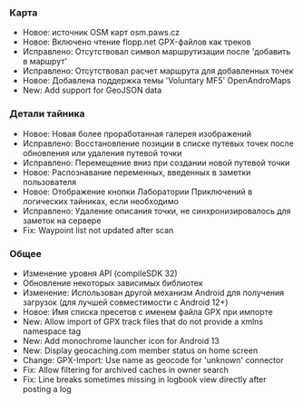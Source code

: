 ### Карта
- Новое: источник OSM карт osm.paws.cz
- Новое: Включено чтение flopp.net GPX-файлов как треков
- Исправлено: Отсутствовал символ маршрутизации после 'добавить в маршрут'
- Исправлено: Отсутствовал расчет маршрута для добавленных точек
- Новое: Добавлена поддержка темы 'Voluntary MF5' OpenAndroMaps
- New: Add support for GeoJSON data

### Детали тайника
- Новое: Новая более проработанная галерея изображений
- Исправлено: Восстановление позиции в списке путевых точек после обновления или удаления путевой точки
- Исправлено: Перемещение вниз при создании новой путевой точки
- Новое: Распознавание переменных, введенных в заметки пользователя
- Новое: Отображение кнопки Лаборатории Приключений в логических тайниках, если необходимо
- Исправлено: Удаление описания точки, не синхронизировалось для заметок на сервере
- Fix: Waypoint list not updated after scan

### Общее
- Изменение уровня API (compileSDK 32)
- Обновление некоторых зависимых библиотек
- Изменение: Использован другой механизм Android для получения загрузок (для лучшей совместимости с Android 12+)
- Новое: Имя списка пресетов с именем файла GPX при импорте
- New: Allow import of GPX track files that do not provide a xmlns namespace tag
- New: Add monochrome launcher icon for Android 13
- New: Display geocaching.com member status on home screen
- Change: GPX-Import: Use name as geocode for 'unknown' connector
- Fix: Allow filtering for archived caches in owner search
- Fix: Line breaks sometimes missing in logbook view directly after posting a log

